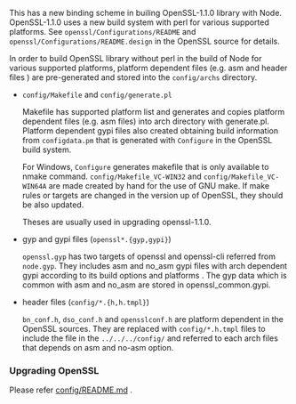 This has a new binding scheme in builing OpenSSL-1.1.0 library with
Node. OpenSSL-1.1.0 uses a new build system with perl for various
supported platforms. See `openssl/Configurations/README` and
`openssl/Configurations/README.design` in the OpenSSL source for
details.

In order to build OpenSSL library without perl in the build of Node
for various supported platforms, platform dependent files (e.g. asm
and header files ) are pre-generated and stored into the
`config/archs` directory.

- `config/Makefile` and `config/generate.pl`

  Makefile has supported platform list and generates and copies
  platform dependent files (e.g. asm files) into arch directory with
  generate.pl.  Platform dependent gypi files also created obtaining
  build information from `configdata.pm` that is generated with
  `Configure` in the OpenSSL build system.

  For Windows, `Configure` generates makefile that is only available to
  nmake command.  `config/Makefile_VC-WIN32` and
  `config/Makefile_VC-WIN64A` are made created by hand for the use of
  GNU make. If make rules or targets are changed in the version up of
  OpenSSL, they should be also updated.

  Theses are usually used in upgrading openssl-1.1.0.

- gyp and gypi files (`openssl*.{gyp,gypi}`)

  `openssl.gyp` has two targets of openssl and openssl-cli referred
  from `node.gyp`. They includes asm and no_asm gypi files with arch
  dependent gypi according to its build options and platforms . The
  gyp data which is common with asm and no_asm are stored in
  openssl_common.gypi.

- header files (`config/*.{h,h.tmpl}`)

  `bn_conf.h`, `dso_conf.h` and `opensslconf.h` are platform dependent
  in the OpenSSL sources. They are replaced with `config/*.h.tmpl`
  files to include the file in the `../../../config/` and referred to
  each arch files that depends on asm and no-asm option.

### Upgrading OpenSSL

Please refer [config/README.md](config/README.md) .
